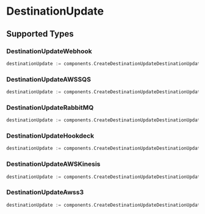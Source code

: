 # DestinationUpdate


## Supported Types

### DestinationUpdateWebhook

```go
destinationUpdate := components.CreateDestinationUpdateDestinationUpdateWebhook(components.DestinationUpdateWebhook{/* values here */})
```

### DestinationUpdateAWSSQS

```go
destinationUpdate := components.CreateDestinationUpdateDestinationUpdateAWSSQS(components.DestinationUpdateAWSSQS{/* values here */})
```

### DestinationUpdateRabbitMQ

```go
destinationUpdate := components.CreateDestinationUpdateDestinationUpdateRabbitMQ(components.DestinationUpdateRabbitMQ{/* values here */})
```

### DestinationUpdateHookdeck

```go
destinationUpdate := components.CreateDestinationUpdateDestinationUpdateHookdeck(components.DestinationUpdateHookdeck{/* values here */})
```

### DestinationUpdateAWSKinesis

```go
destinationUpdate := components.CreateDestinationUpdateDestinationUpdateAWSKinesis(components.DestinationUpdateAWSKinesis{/* values here */})
```

### DestinationUpdateAwss3

```go
destinationUpdate := components.CreateDestinationUpdateDestinationUpdateAwss3(components.DestinationUpdateAwss3{/* values here */})
```

